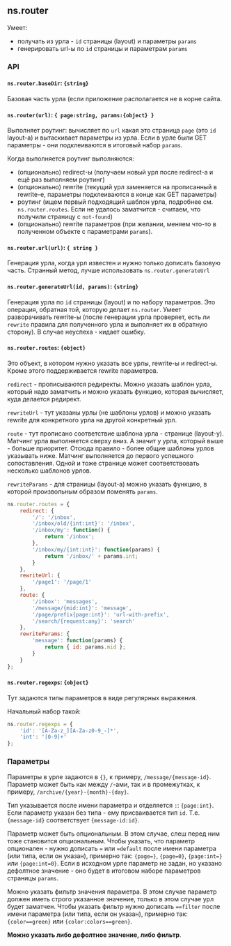 ## ns.router
Умеет:
- получать из урла - `id` страницы (layout) и параметры `params`
- генерировать url-ы по `id` страницы и параметрам `params`

### API

#### `ns.router.baseDir`: `{string}`
Базовая часть урла (если приложение располагается не в корне сайта.

#### `ns.router(url)`: `{ page:string, params:{object} }`
Выполняет роутинг: вычисляет по `url` какая это страница `page` (это `id` layout-а) и вытаскивает параметры из урла.
Если в урле были GET параметры - они подклеиваются в итоговый набор `params`.

Когда выполняется роутинг выполняются:
- (опционально) redirect-ы (получаем новый урл после redirect-а и ещё раз выполняем роутинг)
- (опционально) rewrite (текущий урл заменяется на прописанный в rewrite-е, параметры подклеиваются в конце как GET параметры)
- роутинг (ищем первый подходящий шаблон урла, подробнее см. `ns.router.routes`. Если не удалось заматчится - считаем, что получили страницу с `not-found`)
- (опционально) rewrite параметров (при желании, меняем что-то в полученном объекте с параметрами `params`).

#### `ns.router.url(url)`: `{ string }`
Генерация урла, когда урл известен и нужно только дописать базовую часть.
Странный метод, лучше использовать `ns.router.generateUrl`

#### `ns.router.generateUrl(id, params)`: `{string}`
Генерация урла по `id` страницы (layout) и по набору параметров.
Это операция, обратная той, которую делает `ns.router`.
Умеет разворачивать rewrite-ы (после генерации урла проверяет, есть ли `rewrite` правила для полученного урла и выполняет их в обратную сторону).
В случае неуспеха - кидает ошибку.

#### `ns.router.routes`: `{object}`
Это объект, в котором нужно указать все урлы, rewrite-ы и redirect-ы.
Кроме этого поддерживается rewrite параметров.

`redirect` - прописываются редиректы. Можно указать шаблон урла, который надо заматчить и можно указать функцию, которая вычисляет, куда делается редирект.

`rewriteUrl` - тут указаны урлы (не шаблоны урлов) и можно указать rewrite для конкретного урла на другой конкретный урл.

`route` - тут прописано соответствие шаблона урла - странице (layout-у).
Матчинг урла выполняется сверху вниз. А значит у урла, который выше - больше приоритет.
Отсюда правило - более общие шаблоны урлов указывать ниже.
Матчинг выполняется до первого успешного сопоставления.
Одной и тоже странице может соответствовать несколько шаблонов урлов.

`rewriteParams` - для страницы (layout-а) можно указать функцию, в которой произвольным образом поменять `params`.

```js
ns.router.routes = {
    redirect: {
        '/': '/inbox',
        '/inbox/old/{int:int}': '/inbox',
        '/inbox/my': function() {
            return '/inbox';
        },
        '/inbox/my/{int:int}': function(params) {
            return '/inbox/' + params.int;
        }
    },
    rewriteUrl: {
        '/page1': '/page/1'
    },
    route: {
        '/inbox': 'messages',
        '/message/{mid:int}': 'message',
        '/page/prefix{page:int}': 'url-with-prefix',
        '/search/{request:any}': 'search'
    },
    rewriteParams: {
        'message': function(params) {
            return { id: params.mid };
        }
    }
};
```

#### `ns.router.regexps`: `{object}`
Тут задаются типы параметров в виде регулярных выражения.

Начальный набор такой:
```js
ns.router.regexps = {
    'id': '[A-Za-z_][A-Za-z0-9_-]*',
    'int': '[0-9]+'
};
```

### Параметры
Параметры в урле задаются в `{}`, к примеру, `/message/{message-id}`.
Параметр может быть как между `/`-ами, так и в промежутках, к примеру, `/archive/{year}-{month}-{day}`.

Тип указывается после имени параметра и отделяется `:`: `{page:int}`.
Если параметр указан без типа - ему присваивается тип `id`. Т.е. `{message-id}` соответствует `{message-id:id}`.

Параметр может быть опциональным.
В этом случае, слеш перед ним тоже становится опциональным.
Чтобы указать, что параметр опционален - нужно дописать `=` или `=default` после имени параметра (или типа, если он указан),
примерно так: `{page=}`, `{page=0}`, `{page:int=}` или `{page:int=0}`.
Если в исходном урле параметр не задан, но указано дефолтное значение - оно будет в итоговом наборе параметров страницы `params`.

Можно указать фильтр значения параметра.
В этом случае параметр должен иметь строго указанное значение, только в этом случае урл будет заматчен.
Чтобы указать фильтр нужно дописать `==filter` после имени параметра (или типа, если он указан), примерно так: `{color==green}` или `{color:colors==green}`.

**Можно указать либо дефолтное значение, либо фильтр**.
